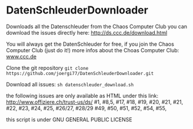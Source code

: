 # DatenSchleuderDownloader
Downloads all the Datenschleuder from the Chaos Computer Club
you can download the issues directly here: http://ds.ccc.de/download.html


You will always get the DatenSchleuder for free, if you join the Chaos Computer Club (just do it!) 
more infos about the Choas Computer Club: www.ccc.de

Clone the git repository
  `git clone https://github.com/joergi77/DatenSchleuderDownloader.git`
  
Download all issues:
  `sh datenschleuder_download.sh`

the following issues are only available as HTML under this link:
http://www.offiziere.ch/trust-us/ds/
#1, #8,5, #17, #18, #19, #20, #21, #21, #22, #23, #24, #25, #26/27, #28/29 #49, #50, #51, #52, #54, #55,

this script is under GNU GENERAL PUBLIC LICENSE 

